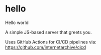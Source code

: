 # hello
Hello world

A simple JS-based server that greets you.

Uses GitHub Actions for CI/CD pipelines via:
https://github.com/internetarchive/cicd




